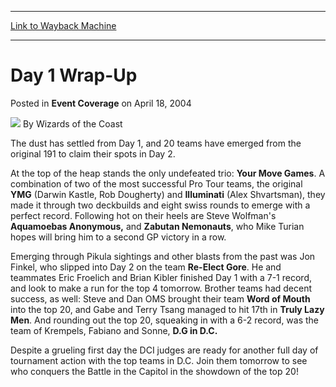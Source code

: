 
---
[Link to Wayback Machine](https://web.archive.org/web/20210502175452/https://magic.wizards.com/en/articles/archive/event-coverage/day-1-wrap-2004-04-18-0)

[_metadata_:author]:- "Wizards of the Coast"
[_metadata_:description]:- "The dust has settled from Day 1, and 20 teams have emerged from the original 191 to claim their spots in Day 2. At the top of the heap stands the only undefeated trio: Your Move Games. A combination of two of the most successful Pro Tour teams, the original YMG (Darwin Kastle, Rob Dougherty) and Illuminati (Alex Shvartsman), they made it through two deckbuilds and eight swiss"
[_metadata_:generator]:- "Drupal 7 (http://drupal.org)"
[_metadata_:node]:- "552481"
[_metadata_:publish_date]:- "2004-04-18"
[_metadata_:source]:- "div-main-content"
[_metadata_:title]:- "Day 1 Wrap-Up"
[_metadata_:wayback_capture_timestamp]:- "2021-05-02 17:54:52"
[_metadata_:wayback_raw_url]:- "https://web.archive.org/web/20210502175452id_/https://magic.wizards.com/en/articles/archive/event-coverage/day-1-wrap-2004-04-18-0"
[_metadata_:wayback_url]:- "https://magic.wizards.com/en/articles/archive/event-coverage/day-1-wrap-2004-04-18-0"
---


Day 1 Wrap-Up
=============



 Posted in **Event Coverage**
 on April 18, 2004 






![](https://media.magic.wizards.com/styles/auth_small/public/images/person/wizards_author.jpg)
By Wizards of the Coast











The dust has settled from Day 1, and 20 teams have emerged from the original 191 to claim their spots in Day 2. 


At the top of the heap stands the only undefeated trio: **Your Move Games**. A combination of two of the most successful Pro Tour teams, the original **YMG** (Darwin Kastle, Rob Dougherty) and **Illuminati** (Alex Shvartsman), they made it through two deckbuilds and eight swiss rounds to emerge with a perfect record. Following hot on their heels are Steve Wolfman's **Aquamoebas Anonymous,** and **Zabutan Nemonauts**, who Mike Turian hopes will bring him to a second GP victory in a row.


Emerging through Pikula sightings and other blasts from the past was Jon Finkel, who slipped into Day 2 on the team **Re-Elect Gore**. He and teammates Eric Froelich and Brian Kibler finished Day 1 with a 7-1 record, and look to make a run for the top 4 tomorrow. Brother teams had decent success, as well: Steve and Dan OMS brought their team **Word of Mouth** into the top 20, and Gabe and Terry Tsang managed to hit 17th in **Truly Lazy Men**. And rounding out the top 20, squeaking in with a 6-2 record, was the team of Krempels, Fabiano and Sonne, **D.G in D.C.**



Despite a grueling first day the DCI judges are ready for another full day of tournament action with the top teams in D.C. Join them tomorrow to see who conquers the Battle in the Capitol in the showdown of the top 20!







